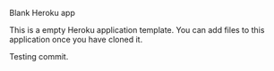 Blank Heroku app

This is a empty Heroku application template. You can add files to this application once you have cloned it.

Testing commit.
